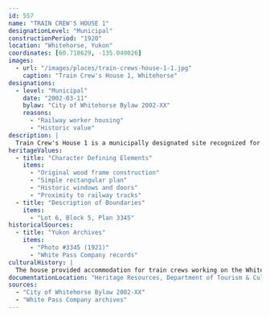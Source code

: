 ```yaml
---
id: 557
name: "TRAIN CREW'S HOUSE 1"
designationLevel: "Municipal"
constructionPeriod: "1920"
location: "Whitehorse, Yukon"
coordinates: [60.718629, -135.049026]
images:
  - url: "/images/places/train-crews-house-1-1.jpg"
    caption: "Train Crew's House 1, Whitehorse"
designations:
  - level: "Municipal"
    date: "2002-03-11"
    bylaw: "City of Whitehorse Bylaw 2002-XX"
    reasons:
      - "Railway worker housing"
      - "Historic value"
description: |
  Train Crew's House 1 is a municipally designated site recognized for its association with the White Pass & Yukon Route railway and its role in housing railway workers. The house is a rare surviving example of early 20th-century worker housing in Whitehorse.
heritageValues:
  - title: "Character Defining Elements"
    items:
      - "Original wood frame construction"
      - "Simple rectangular plan"
      - "Historic windows and doors"
      - "Proximity to railway tracks"
  - title: "Description of Boundaries"
    items:
      - "Lot 6, Block 5, Plan 3345"
historicalSources:
  - title: "Yukon Archives"
    items:
      - "Photo #3345 (1921)"
      - "White Pass Company records"
culturalHistory: |
  The house provided accommodation for train crews working on the White Pass & Yukon Route, reflecting the importance of the railway in the development of Whitehorse.
documentationLocation: "Heritage Resources, Department of Tourism & Culture, Government of Yukon, file #CCCC-CC"
sources:
  - "City of Whitehorse Bylaw 2002-XX"
  - "White Pass Company archives"
---
```

